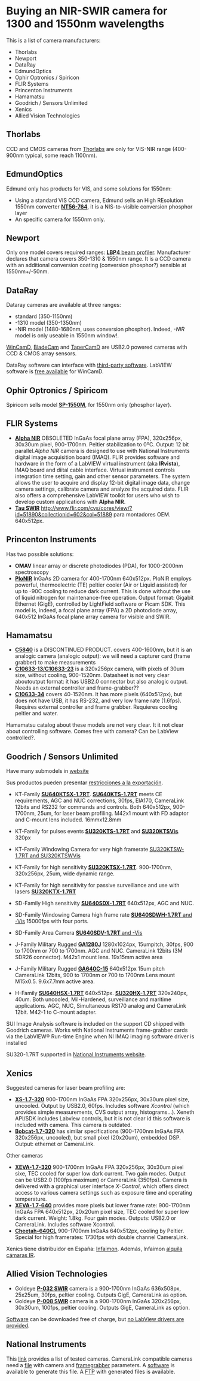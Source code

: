 # Buying an NIR-SWIR camera for 1300 and 1550nm wavelengths

This is a list of camera manufacturers:
* Thorlabs
* Newport
* DataRay
* EdmundOptics
* Ophir Optronics / Spiricon
* FLIR Systems
* Princenton Instruments
* Hamamatsu
* Goodrich / Sensors Unlimited
* Xenics
* Allied Vision Technologies


## Thorlabs
CCD and CMOS cameras from [Thorlabs](http://www.thorlabs.com/navigation.cfm?guide_ID=2025) are only for VIS-NIR range (400-900nm typical, some reach 1100nm).


## EdmundOptics
Edmund only has products for VIS, and some solutions for 1550nm:
- Using a standard VIS CCD camera, Edmund sells an High REsolution 1550nm converter [**NT56-764**](http://www.edmundoptics.com/lasers/laser-measurement/infrared-ir-ultraviolet-uv-viewers/high-resolution-1550nm-converter-for-ccd-cameras/2418), it is a NIS-to-visible conversion phosphor layer
- An specific camera for 1550nm only.



## Newport
Only one model covers required ranges: [**LBP4** beam profiler](http://www.newport.com/Laser-Beam-Profiler/318103/1033/info.aspx). Manufacturer declares that camera covers 350-1310 & 1550nm range. It is a CCD camera with an additional conversion coating (conversion phosphor?) sensible at 1550nm+/-50nm.


## DataRay
Dataray cameras are available at three ranges:
-  standard (350-1150nm)
- -1310 model (350-1350nm)
- -NIR model (1480-1680nm, uses conversion phosphor).
Indeed, _-NIR_ model is only useable in 1550nm window!.

[WinCamD](http://www.dataray.com/index.php?cPath=2_9), [BladeCam](http://www.dataray.com/index.php?cPath=2_11) and [TaperCamD](http://www.dataray.com/index.php?cPath=2_27) are USB2.0 powered cameras with CCD & CMOS array sensors.

DataRay software can interface with [third-party software](http://www.dataray.com/support10.php).
LabVIEW software is [free available](http://www.dataray.com/UserFiles/file/WinCamVi.zip) for WinCamD.



## Ophir Optronics / Spiricom
Spiricom sells model [**SP-1550M**](http://www.ophiropt.com/laser-measurement-instruments/beam-profilers/products/industrial-applications/the-cameras/sp-1550m), for 1550nm only (phosphor layer).



## FLIR Systems
- [**Alpha NIR**](http://www.flir.com/uploadedFiles/CVS/Markets/Legacy/Documents/Alpha%20NIR%20Indigo.pdf) OBSOLETED InGaAs focal plane array (FPA), 320x256px, 30x30um pixel, 900-1700nm. Peltier stabilization to 0ºC. Output: 12 bit parallel._Alpha NIR_ camera is designed to use with National Instruments digital image acquisition board (IMAQ). FLIR provides software and hardware in the form of a LabVIEW virtual instrument (aka __IRvista__), IMAQ board and diital cable interface. Virtual instrument controls integration time setting, gain and other sensor parameters. The system allows the user to acquire and display 12-bit digital image data, change camera settings, calibrate camera and analyze the acquired data. FLIR also offers a comprehensive LabVIEW toolkit for users who wish to develop custom applications with **Alpha NIR**.
- [**Tau SWIR**](http://www.flir.com/cvs/cores/view/?id=51890) http://www.flir.com/cvs/cores/view/?id=51890&collectionid=602&col=51889 para montadores OEM. 640x512px.




## Princenton Instruments
Has two possible solutions:
- **OMAV** linear array or discrete photodiodes (PDA), for 1000-2000nm spectroscopy
- [**PIoNIR**](http://www.princetoninstruments.com/products/imcam/pionir/) InGaAs 2D camera for 400-1700nm 640x512px. PIoNIR employs powerful, thermoelectric (TE) peltier cooler (Air or Liquid assisted) for up to -90C cooling to reduce dark current. This is done without the use of liquid nitrogen for maintenance-free operation. Output format: Gigabit Ethernet (GigE), controlled by LightField software or Picam SDK. This model is, indeed, a focal plane array (FPA) a 2D photodiode array, 640x512 InGaAs focal plane array camera for visible and SWIR.


## Hamamatsu
- [**C5840**](http://sales.hamamatsu.com/en/products/system-division/cameras/part-c5840-10.php ) is a DISCONTINUED PRODUCT. covers 400-1600nm, but it is an analogic camera (analogic output): we will need a capturer card (frame grabber) to make measurements
- [**C10633-13**/**C10633-23**](http://sales.hamamatsu.com/index.php?id=13223961) is a 320x256px camera, with pixels of 30um size, without cooling, 900-1520nm. Datasheet is not very clear aboutoutput format: it has USB2.0 connector but also analogic output. Needs an external controller and frame-grabber??
- [**C10633-34**](http://sales.hamamatsu.com/en/products/system-division/systems-for-solar-cell-evaluation/si-ingot-inspection/part-c10633-34.php) covers 40-1520nm. It has more pixels (640x512px), but does not have USB, it has RS-232, and very low frame rate (1.6fps). Requires external controller and frame grabber. Requieres cooling peltier and water.

Hamamatsu catalog about these models are not very clear. It it not clear about controlling software. Comes free with camera? Can be LabView controlled?.


## Goodrich / Sensors Unlimited
Have many submodels in [website](http://www.sensorsinc.com/cameras.html)

Sus productos pueden presentar [restricciones a la exportación](http://www.sensorsinc.com/downloads/notes_ITAR_restrictions.pdf).


- KT-Family [**SU640KTSX-1.7RT**](). [**SU640KTS-1.7RT**](http://www.sensorsinc.com/downloads/SU640KTS.pdf) meets CE requirements, AGC and NUC corrections, 30fps, EIA170, CameraLink 12bits and RS232 for commands and controls. Both 640x512px, 900-1700nm, 25um, for laser beam profiling. M42x1 mount with FD adaptor and C-mount lens included. 16mmx12.8mm

- KT-Family for pulses events [**SU320KTS-1.7RT**](http://www.sensorsinc.com/downloads/SU320KTS-SU320KTSVIS.pdf) and [**SU320KTSVis**](http://www.sensorsinc.com/downloads/SU320KTS-SU320KTSVIS.pdf). 320px
- KT-Family Windowing Camera for very high framerate [SU320KTSW-1.7RT and SU320KTSWVis](http://www.sensorsinc.com/downloads/SU320KTSW-SU320KTSWVis.pdf)
- KT-Family for high sensitivity [**SU320KTSX-1.7RT**](http://www.sensorsinc.com/downloads/SU320KTSX.pdf). 900-1700nm, 320x256px, 25um, wide dynamic range.
- KT-Family for high sensitivity for passive surveillance and use with lasers [**SU320KTX-1.7RT**](http://www.sensorsinc.com/downloads/SU320KTX.pdf)
- SD-Family High sensitivity [**SU640SDX-1.7RT**](http://www.sensorsinc.com/downloads/SU640SDX.pdf) 640x512px, AGC and NUC.
- SD-Family Windowing Camera high frame rate [**SU640SDWH-1.7RT** and -Vis](http://www.sensorsinc.com/downloads/SU640SDWH.pdf) 15000fps with four ports.
- SD-Family Area Camera [**SU640SDV-1.7RT** and -Vis](http://www.sensorsinc.com/downloads/SU640SDV-SU640SDVVis.pdf)
- J-Family Military Rugged [**GA1280J**](http://www.sensorsinc.com/downloads/4110-0273%20GA1280J-15B%204_27_12.pdf) 1280x1024px, 15umpitch, 30fps, 900 to 1700nm or 700 to 1700nm. AGC and NUC. CameraLink 12bits (3M SDR26 connector). M42x1 mount lens. 19x15mm active area
- J-Family Military Rugged [**GA640C-15**](http://www.sensorsinc.com/downloads/4110-0289%20GA640C%204_27_12.pdf) 640x512px 15um pitch CameraLink 12bits, 900 to 1700nm or 700 to 1700nm Lens mount M15x0.5. 9.6x7.7mm active area.
- H-Family [**SU640HSX-1.7RT**](http://www.sensorsinc.com/downloads/4110-0252%20640HSX%204_27_12.pdf) 640x512px. [**SU320HX-1.7RT**](http://www.sensorsinc.com/downloads/4110-0246%20320HX%20Sales%20Sheet.pdf) 320x240px, 40um. Both uncooled, Mil-Hardened, surveillance and maritime applications. AGC, NUC, Simultaneous RS170 analog and CameraLink 12bit. M42-1 to C-mount adapter.




SUI Image Analysis software is included on the support CD shipped with Goodrich cameras. Works with National Instruments frame-grabber cards via the LabVIEW® Run-time Engine when NI IMAQ imaging software driver is installed

SU320-1.7RT supported in [National Instruments website](http://sine.ni.com/apps/utf8/nipc.product?pid=2062&asid=1102).





## Xenics
Suggested cameras for laser beam profiling are:
- [**XS-1.7-320**](http://www.xenics.com/en/infrared_camera/visnir-nir_camera_-visual_near_and_near_infrared_cameras_-_ingaas/xs_near_ir_camera_-_ingaas_fpa.asp) 900-1700nm InGaAs FPA 320x256px, 30x30um pixel size, uncooled. Output by USB2.0, 60fps. Includes software _Xcontrol_ (which provides simple measurements, CVS output array, histograms...). Xeneth API/SDK includes Labview controls, but it is not clear id this software is included with camera. This camera is outdated.
- [**Bobcat-1.7-320**](http://www.xenics.com/en/infrared_camera/visnir-nir_camera_-visual_near_and_near_infrared_cameras_-_ingaas/bobcat_smart_nir_camera_-_ingaas_detector.asp) has similar specifications (900-1700nm InGaAs FPA 320x256px, uncooled), but small pixel (20x20um), embedded DSP. Output: ethernet or CameraLink.

Other cameras
- [**XEVA-1.7-320**](http://www.xenics.com/en/infrared_camera/visnir-nir_camera_-visual_near_and_near_infrared_cameras_-_ingaas/xeva_near_ir_night_vision_camera_-_thermo-electrically_te_cooled_ingaas_fpa.asp) 900-1700nm InGaAs FPA 320x256px, 30x30um pixel sixe, TEC cooled for super low dark current. Two gain modes. Output can be USB2.0 (100fps maximum) or CameraLink (350fps). Camera is delivered with a graphical user interface _X-Control_, which offers direct access to various camera settings such as exposure time and operating temperature. 
- [**XEVA-1.7-640**](http://www.xenics.com/en/infrared_camera/visnir-nir_camera_-visual_near_and_near_infrared_cameras_-_ingaas/xeva_near_ir_camera_-_high-res_-_ingaas_fpa.asp) provides more pixels but lower frame rate: 900-1700nm InGaAs FPA 640x512px, 20x20um pixel size, TEC cooled for super low dark current. Weight: 1.8kg. Four gain modes. Outputs: USB2.0 or CameraLink. Includes software Xcontrol.
- [**Cheetah-640CL**](http://www.xenics.com/en/infrared_camera/visnir-nir_camera_-visual_near_and_near_infrared_cameras_-_ingaas/cheetah_near_ir_camera_-_ingaas_fpa_camera_link.asp) 900-1700nm InGaAs 640x512px, cooling by Peltier. Special for high framerates: 1730fps with double channel CameraLink.

Xenics tiene distribuidor en España: [Infaimon](http://www.infaimon.com/catalogo-industria/camaras-vision-artificial/camaras-infrarrojas-termicas-674.html). Además, Infaimon [alquila cámaras IR](http://www.infaimon.com/catalogo-ciencia/camaras-para-entornos-cientificos/camaras-infrarrojas-termicas/alquiler-camaras-infrarrojas-744.html).



## Allied Vision Technologies
- Goldeye [**P-032 SWIR**](http://www.alliedvisiontec.com/emea/products/cameras/gigabit-ethernet/goldeye/p-032-swir.html) camera is a 900-1700nm InGaAs 636x508px, 25x25um, 30fps, peltier cooling. Outputs GigE, CameraLink as option.
- Goldeye [**P-008 SWIR**](http://www.alliedvisiontec.com/emea/products/cameras/gigabit-ethernet/goldeye/p-008-swir.html) camera is a 900-1700nm InGaAs 320x256px, 30x30um, 100fps, peltier cooling. Outputs GigE, CameraLink as option.

[Software](http://www.alliedvisiontec.com/emea/support/downloads/software.html) can be downloaded free of charge, but [no LabView drivers are provided](http://www.alliedvisiontec.com/fileadmin/content/PDF/Software/AVT_software/AVT_software_stuff/QuickSelector/AVTWindowsSDKComparision_v2.1.0.pdf).




## National Instruments
This [link](http://sine.ni.com/apps/utf8/nipc.specs?action=search&asid=1102) provides a list of tested cameras. CameraLink compatible cameras need a [file](http://digital.ni.com/public.nsf/allkb/05DCE3868362783586256FC8004F123C) with camera and [framegrabber](http://digital.ni.com/public.nsf/allkb/E16D3364AD5D8C1C862576160075AF93?OpenDocument) parameters. A [software](http://sine.ni.com/nips/cds/view/p/lang/en/nid/201791) is available to generate this file. A [FTP](ftp://ftp.ni.com/support/imaq/camera_support/camera_files/digital/) with generated files is available.


